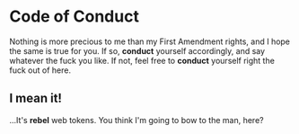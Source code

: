 # Code of Conduct

Nothing is more precious to me than my First Amendment rights, and I hope the same is true for you. If so, **conduct** yourself accordingly, and say whatever the fuck you like. If not, feel free to **conduct** yourself right the fuck out of here.

## I mean it!

...It's **rebel** web tokens. You think I'm going to bow to the man, here?

